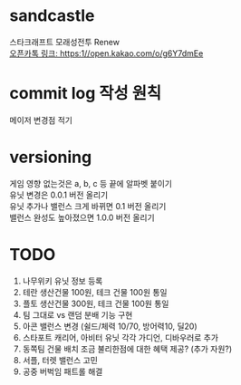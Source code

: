 # sandcastle
스타크래프트 모래성전투 Renew  
[오픈카톡 링크: https:1//open.kakao.com/o/g6Y7dmEe](https:1//open.kakao.com/o/g6Y7dmEe)  

# commit log 작성 원칙
메이저 변경점 적기  

# versioning
게임 영향 없는것은 a, b, c 등 끝에 알파벳 붙이기  
유닛 변경은 0.0.1 버전 올리기  
유닛 추가나 밸런스 크게 바뀌면 0.1 버전 올리기  
밸런스 완성도 높아졌으면 1.0.0 버전 올리기  

# TODO
1. 나무위키 유닛 정보 등록
2. 테란 생산건물 100원, 테크 건물 100원 통일
3. 플토 생산건물 300원, 테크 건물 100원 통일
4. 팀 그대로 vs 랜덤 분배 기능 구현
5. 아콘 밸런스 변경 (쉴드/체력 10/70, 방어력10, 딜20)
6. 스타포트 캐리어, 아비터 유닛 각각 가디언, 디바우러로 추가
7. 동쪽팀 건물 배치 조금 불리한점에 대한 혜택 제공? (추가 자원?)
8. 서플, 터렛 밸런스 고민
9. 공중 버벅임 패트롤 해결

